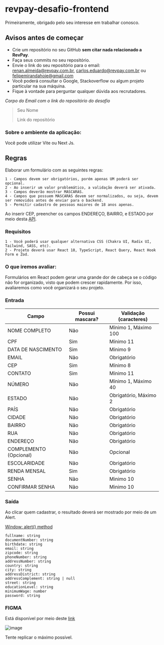 # revpay-desafio-frontend

Primeiramente, obrigado pelo seu interesse em trabalhar conosco.

## Avisos antes de começar

- Crie um repositório no seu GitHub **sem citar nada relacionado a RevPay**.
- Faça seus commits no seu repositório.
- Envie o link do seu repositório para o email: renan.almeida@revpay.com.br, carlos.eduardo@revpay.com.br ou felipemirandahoje@gmail.com
- Você poderá consultar o Google, Stackoverflow ou algum projeto particular na sua máquina.
- Fique à vontade para perguntar qualquer dúvida aos recrutadores.

*Corpo do Email com o link do repositório do desafio*

>Seu Nome
>
>Link do repositório

### Sobre o ambiente da aplicação:

Você pode utilizar Vite ou Next Js.

## Regras

Elaborar um formulário com as seguintes regras:

```
1 - Campos devem ser obrigatórios, porém apenas UM poderá ser opcional.
2 - Ao inserir um valor problemático, a validação deverá ser ativada.
3 - Campos deverão mostrar MASCARAS.
4 - Campos que possuem MASCARAS devem ser normalizados, ou seja, devem ser removidos antes de enviar para o backend.
5 - Permitir cadastro de pessoas maiores de 18 anos apenas.
```
Ao inserir CEP, preencher os campos ENDEREÇO, BAIRRO, e ESTADO por meio desta [API](https://viacep.com.br/).

### Requisitos

```
1 - Você poderá usar qualquer alternativa CSS (Chakra UI, Radix UI, Tailwind, SASS, etc).
2 - Projeto deverá usar React 18, TypeScript, React Query, React Hook Form e Zod.
```

### O que iremos avaliar:

Formulários em React podem gerar uma grande dor de cabeça se o código não for organizado, visto que podem crescer
rapidamente. Por isso, avaliaremos como você organizará o seu projeto.


### Entrada

Campo   | Possui mascara? | Validação (caracteres)
--------- | ------ | --------
NOME COMPLETO | Não | Mínimo 1, Máximo 100
CPF | Sim | Mínimo 11
DATA DE NASCIMENTO | Sim | Mínimo 9
EMAIL | Não | Obrigatório
CEP | Sim | Mínimo 8
CONTATO | Sim | Mínimo 11
NÚMERO | Não | Mínimo 1, Máximo 40
ESTADO | Não | Obrigatório, Máximo 2
PAÍS | Não | Obrigatório
CIDADE | Não | Obrigatório
BAIRRO | Não | Obrigatório
RUA | Não | Obrigatório
ENDEREÇO  | Não | Obrigatório
COMPLEMENTO (Opcional)  | Não | Opcional
ESCOLARIDADE  | Não | Obrigatório
RENDA MENSAL | Sim | Obrigatório
SENHA  | Não | Minimo 10
CONFIRMAR SENHA | Não | Minimo 10

### Saída

Ao clicar quem cadastrar, o resultado deverá ser mostrado por meio de um Alert.

[Window: alert() method](https://developer.mozilla.org/en-US/docs/Web/API/Window/alert)

```
fullname: string
documentNumber: string
birthdate: string
email: string
zipcode: string
phoneNumber: string
addressNumber: string
country: string
city: string
addressDistrict: string
addressComplement: string | null
street: string
educationLevel: string
minimumWage: number
password: string
```
### FIGMA

Está disponível por meio deste [link](https://www.figma.com/file/vETB61Hj0vmkCyEI9DpxjC/Teste-RevPay---Frontend?type=design&node-id=0%3A1&mode=design&t=HvhsfPlv5Q42Qoes-1)

![image](https://github.com/CredTechBR/revpay-desafio-frontend/assets/91689754/67a246a4-5870-45b7-a4aa-fdfacb78c63d)

Tente replicar o máximo possível.
